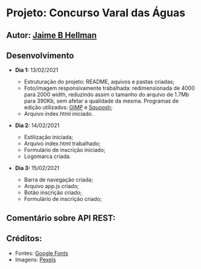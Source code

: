 # Projeto: Concurso Varal das Águas

## Autor: [Jaime B Hellman](https://github.com/j-hellman)

## Desenvolvimento
* **Dia 1:** 13/02/2021
  - Estruturação do projeto: README, aquivos e pastas criadas;
  - Foto/imagem responsivamente trabalhada: redimensionada de 4000 para 2000 width, reduzindo assim o tamanho do arquivo de 1.7Mb para 390Kb, sem afetar a qualidade da mesma. Programas de edição utilizados: [GIMP](https://www.gimp.org/) e [Squoosh](https://squoosh.app);
  - Arquivo index.html iniciado.

* **Dia 2:** 14/02/2021
  - Estilização iniciada;
  - Arquivo index.html trabalhado;
  - Formulário de inscrição iniciado;
  - Logomarca criada.

* **Dia 3:** 15/02/2021
  - Barra de navegação criada;
  - Arquivo app.js criado;
  - Botão inscrição criado;
  - Formulário de inscrição criado;

## Comentário sobre API REST:
  

## Créditos:
  - Fontes: [Google Fonts](https://fonts.google.com/)
  - Imagens: [Pexels](https://www.pexels.com/)
